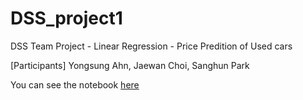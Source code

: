 # DSS_project1
DSS Team Project - Linear Regression - Price Predition of Used cars

[Participants] Yongsung Ahn, Jaewan Choi, Sanghun Park

You can see the notebook [here](http://nbviewer.jupyter.org/github/yongdusan/DSS_project1/blob/master/Project1_DataMacho_170630.ipynb)

